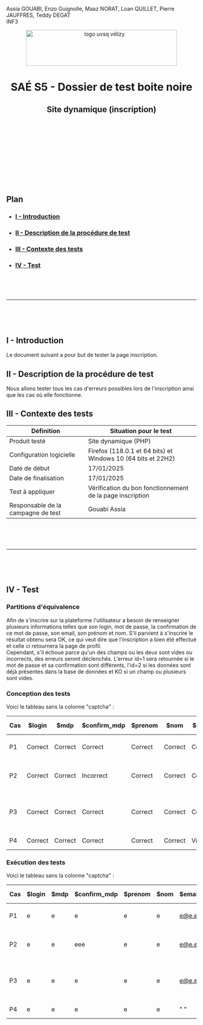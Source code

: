 Assia GOUABI, Enzo Guignolle, Maaz NORAT, Loan QUILLET, Pierre JAUFFRES, Teddy DEGAT<br>
INF3

<div align="center">
<img height="95" width="400" src="../../img/IUT_Velizy_Villacoublay_logo_2020_ecran.png" title="logo uvsq vélizy"/>

# SAÉ S5 - Dossier de test boite noire 
## Site dynamique (inscription)

<br><br>

</div>

<br><br><br><br><br><br><br>

## Plan
- ### [I - Introduction](#I)
- ### [II - Description de la procédure de test](#II)
- ### [III - Contexte des tests](#III)
- ### [IV - Test](#IV)


<br><br><br>

----------

<br><br><br>

## <a name="I"></a>I - Introduction

Le document suivant a pour but de tester la page inscription.
<br>

## <a name="II"></a>II - Description de la procédure de test

Nous allons tester tous les cas d'erreurs possibles lors de l'inscription ainsi que les cas où elle fonctionne. 
<br>

## <a name="III"></a>III - Contexte des tests

| Définition                         | Situation pour le test                                                   |
|------------------------------------|--------------------------------------------------------------------------|
| Produit testé                      | Site dynamique (PHP)                                                     |
| Configuration logicielle           | Firefox (118.0.1 et 64 bits) et<br/>Windows 10 (64 bits et 22H2)         |
| Date de début                      | 17/01/2025                                                               |
| Date de finalisation               |   17/01/2025                                                             |
| Test à appliquer                   | Vérification du bon fonctionnement de la page inscription                  |
| Responsable de la campagne de test | Gouabi Assia                       |


<br><br><br>

----------

<br><br><br>

## <a name="IV"></a>IV - Test

### Partitions d'équivalence 

Afin de s'inscrire sur la plateforme l'utilisateur a besoin de renseigner plusieurs informations telles que son login, mot de passe, la confirmation de ce mot de passe, son email, son prénom et nom. S'il parvient à s'inscrire le résultat obtenu sera OK, ce qui veut dire que l'inscription a bien été effectué et celle ci retournera la page de profil. 
<br>
Cependant, s'il échoue parce qu'un des champs ou les deux sont vides ou incorrects, des erreurs seront déclenchés. L'erreur id=1 sera retournée si le mot de passe et sa confirmation sont différents, l'id=2 si les données sont déjà présentes dans la base de données et KO si un champ ou plusieurs sont vides. 

### Conception des tests

Voici le tableau sans la colonne "captcha" :

| Cas | $login       | $mdp         | $confirm_mdp        | $prenom   | $nom      | $email       | Résultat attendu | Résultat obtenu | Commentaires                                                                                                                          |
|-----|--------------|--------------|---------------------|-----------|-----------|--------------|------------------|-----------------|---------------------------------------------------------------------------------------------------------------------------------------|
| P1  | Correct      | Correct      | Correct             | Correct   | Correct   | Correct      | OK               | OK              | Toutes les données sont correctes                                                                                                               |
| P2  | Correct | Correct     | Incorrect             | Correct   | Correct   | Correct     | id=1              | id=1              | Le mot de passe et sa confirmation sont différents                                                                                                        |
| P3  | Correct | Correct     | Correct             | Correct   | Correct   | Correct     | id=2               | id=2              | Les données sont déjà présentes dans la base de données                                                                                     |
| P4  | Correct         | Correct     | Correct            | Correct   | Correct   | Vide     | KO               | KO              | Le champ email est vide                                                                                                                  |

### Exécution des tests 

Voici le tableau sans la colonne "captcha" :

| Cas | $login       | $mdp         | $confirm_mdp        | $prenom   | $nom      | $email       | Résultat attendu | Résultat obtenu | Commentaires                                                                                                                          |
|-----|--------------|--------------|---------------------|-----------|-----------|--------------|------------------|-----------------|---------------------------------------------------------------------------------------------------------------------------------------|
| P1  | e      | e      | e             | e   | e   | e@e.e      | OK               | OK              | Toutes les données sont correctes                                                                                                               |
| P2  | e | e     | eee             | e   | e   | e@e.e     | id=1              | id=1              | Le mot de passe et sa confirmation sont différents                                                                                                        |
| P3  | e | e     | e             | e   | e   | e@e.e     | id=2               | id=2              | Les données sont déjà présentes dans la base de données                                                                                     |
| P4  | e         | e     | e            | e   | e   | " "     | KO               | KO              | Le champ email est vide                                                                                                                  |